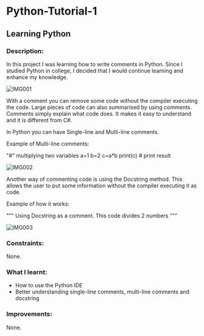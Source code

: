 # Python-Tutorial-1

## Learning Python ##

### Description: ### 

In this project I was learning how to write comments in Python. Since I studied Python in college, I decided that I would continue learning and enhance my knowledge.

![IMG001](https://user-images.githubusercontent.com/45819118/71121604-abf68800-21d6-11ea-8f19-d8dbb052546b.PNG)


With a comment you can remove some code without the compiler executing the code. Large pieces of code can also summarised by using comments. Comments simply explain what code does. It makes it easy to understand and it is different from C#.

In Python you can have Single-line and Multi-line comments. 

Example of Multi-line comments:

"#" multiplying two variables
a=1
b=2
c=a*b
print(c) # print result

![IMG002](https://user-images.githubusercontent.com/45819118/71122123-c4b36d80-21d7-11ea-9d1f-571b5f4b5458.PNG)

Another way of commenting code is using the Docstring method. This allows the user to put some information without the compiler executing it as code.

Example of how it works:

"""
Using Docstring as a comment.
This code divides 2 numbers
"""

![IMG003](https://user-images.githubusercontent.com/45819118/71123446-984d2080-21da-11ea-9b9c-d2905c67383f.PNG)


### Constraints: ### 

None.

### What I learnt: ###
- How to use the Python IDE
- Better understanding single-line comments, multi-line comments and docstring

### Improvements: ###

None.
